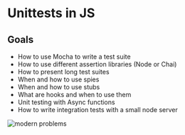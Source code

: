 # Unittests in JS

## Goals

- How to use Mocha to write a test suite
- How to use different assertion libraries (Node or Chai)
- How to present long test suites
- When and how to use spies
- When and how to use stubs
- What are hooks and when to use them
- Unit testing with Async functions
- How to write integration tests with a small node server


![modern problems](https://user-images.githubusercontent.com/94367979/220824359-230ba841-9c73-4752-a76a-2771f04a2416.jpeg)
